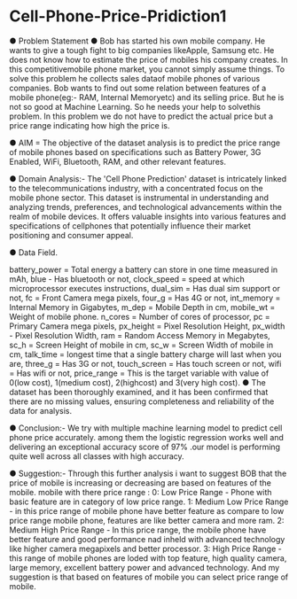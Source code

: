 # Cell-Phone-Price-Pridiction1
● Problem Statement
● Bob has started his own mobile company. He wants to give a tough fight to big companies likeApple, Samsung etc. He does not know how to estimate the price of mobiles his company creates. In this competitivemobile phone market, you cannot simply assume things. To solve this problem he collects sales dataof mobile phones of various companies. Bob wants to find out some relation between features of a mobile phone(eg:- RAM, Internal Memoryetc) and its selling price. But he is not so good at Machine Learning. So he needs your help to solvethis problem. In this problem we do not have to predict the actual price but a price range indicating how high the price is.

● AIM =  The objective of the dataset analysis is to predict the price range of mobile phones based on specifications such as Battery Power, 3G Enabled, WiFi, Bluetooth, RAM, and other relevant features.

● Domain Analysis:-
 The 'Cell Phone Prediction' dataset is intricately linked to the telecommunications industry, with a concentrated focus on the mobile phone sector. This dataset is instrumental in understanding and analyzing trends, preferences, and technological advancements within the realm of mobile devices. It offers valuable insights into various features and specifications of cellphones that potentially influence their market positioning and consumer appeal.

● Data Field.

battery_power = Total energy a battery can store in one time measured in mAh,
blue - Has bluetooth or not,
clock_speed = speed at which microprocessor executes instructions,
dual_sim = Has dual sim support or not,
fc = Front Camera mega pixels,
four_g = Has 4G or not,
int_memory = Internal Memory in Gigabytes,
m_dep = Mobile Depth in cm,
mobile_wt = Weight of mobile phone.
n_cores = Number of cores of processor,
pc = Primary Camera mega pixels,
px_height = Pixel Resolution Height,
px_width - Pixel Resolution Width,
ram = Random Access Memory in Megabytes,
sc_h = Screen Height of mobile in cm,
sc_w = Screen Width of mobile in cm,
talk_time = longest time that a single battery charge will last when you are,
three_g = Has 3G or not,
touch_screen = Has touch screen or not,
wifi = Has wifi or not,
price_range = This is the target variable with value of 0(low cost), 1(medium cost), 2(highcost) and 3(very high cost).
● The dataset has been thoroughly examined, and it has been confirmed that there are no missing values, ensuring completeness and reliability of the data for analysis.

● Conclusion:-
We try with multiple machine learning model to predict cell phone price accurately. among them the logistic regression works well and delivering an exceptional accuracy score of 97% .our model is performing quite well across all classes with high accuracy.

● Suggestion:-
Through this further analysis i want to suggest BOB that the price of mobile is increasing or decreasing are based on features of the mobile.
mobile with there price range :
0: Low Price Range - Phone with basic feature are in category of low price range.
1: Medium Low Price Range - in this price range of mobile phone have better feature as compare to low price range mobile phone, features are like better camera and more ram.
2: Medium High Price Range - In this price range, the mobile phone have better feature and good performance nad inheld with advanced technology like higher camera megapixels and better processor.
3: High Price Range - this range of mobile phones are loded with top feature, high quality camera, large memory, excellent battery power and advanced technology.
And my suggestion is that based on features of mobile you can select price range of mobile.
